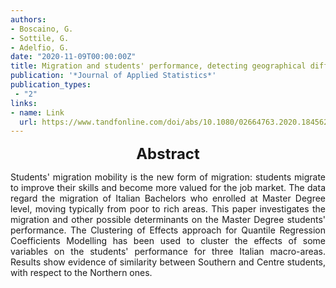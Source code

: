 ```yaml
---
authors:
- Boscaino, G.
- Sottile, G.
- Adelfio, G.
date: "2020-11-09T00:00:00Z"
title: Migration and students' performance, detecting geographical differences following a curves clustering approach
publication: '*Journal of Applied Statistics*'  
publication_types:
 - "2"
links:
- name: Link
  url: https://www.tandfonline.com/doi/abs/10.1080/02664763.2020.1845624
---
```


<font size="5"> <center><b> Abstract </b> </center></font>

<p style="text-align: justify;">
Students' migration mobility is the new form of migration: students migrate to improve their skills and become more valued for the job market. The data regard the migration of Italian Bachelors who enrolled at Master Degree level, moving typically from poor to rich areas. This paper investigates the migration and other possible determinants on the Master Degree students' performance. The Clustering of Effects approach for Quantile Regression Coefficients Modelling has been used to cluster the effects of some variables on the students' performance for three Italian macro-areas. Results show evidence of similarity between Southern and Centre students, with respect to the Northern ones.
</p>
